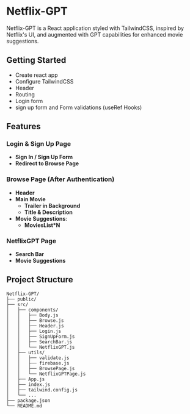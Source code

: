 # Netflix-GPT

Netflix-GPT is a React application styled with TailwindCSS, inspired by Netflix's UI, and augmented with GPT capabilities for enhanced movie suggestions.

## Getting Started

- Create react app
- Configure TailwindCSS
- Header
- Routing
- Login form
- sign up form and Form validations (useRef Hooks)

## Features

### Login & Sign Up Page

- **Sign In / Sign Up Form**
- **Redirect to Browse Page**

### Browse Page (After Authentication)

- **Header**
- **Main Movie**
  - **Trailer in Background**
  - **Title & Description**
- **Movie Suggestions**:
  - **MoviesList\*N**

### NetflixGPT Page

- **Search Bar**
- **Movie Suggestions**

## Project Structure

```plaintext
Netflix-GPT/
├── public/
├── src/
│   ├── components/
│   │   ├── Body.js
│   │   ├── Browse.js
│   │   ├── Header.js
│   │   ├── Login.js
│   │   ├── SignUpForm.js
│   │   ├── SearchBar.js
│   │   └── NetflixGPT.js
│   ├── utils/
│   │   ├── validate.js
│   │   ├── firebase.js
│   │   ├── BrowsePage.js
│   │   └── NetflixGPTPage.js
│   ├── App.js
│   ├── index.js
│   ├── tailwind.config.js
│   └── ...
├── package.json
└── README.md
```
